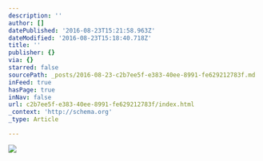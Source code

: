 ```yaml
---
description: ''
author: []
datePublished: '2016-08-23T15:21:58.963Z'
dateModified: '2016-08-23T15:18:40.718Z'
title: ''
publisher: {}
via: {}
starred: false
sourcePath: _posts/2016-08-23-c2b7ee5f-e383-40ee-8991-fe629212783f.md
inFeed: true
hasPage: true
inNav: false
url: c2b7ee5f-e383-40ee-8991-fe629212783f/index.html
_context: 'http://schema.org'
_type: Article

---
```

![](https://the-grid-user-content.s3-us-west-2.amazonaws.com/e25f0496-c1f3-4fb0-87bb-a6edacf42a50.jpg)
